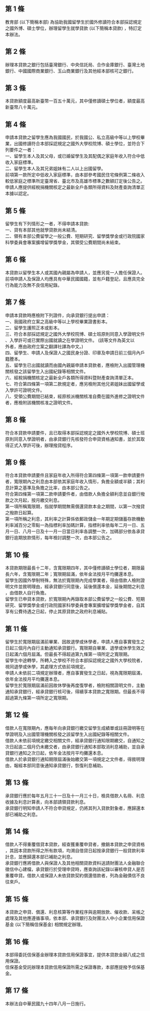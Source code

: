 第 1 條
-------
教育部 (以下簡稱本部) 為協助我國留學生於國外修讀符合本部採認規定  
之國外博、碩士學位，辦理留學生就學貸款 (以下簡稱本貸款) ，特訂定  
本辦法。

第 2 條
-------
辦理本貸款之銀行包括臺灣銀行、中央信託局、合作金庫銀行、臺灣土地  
銀行、中國國際商業銀行、玉山商業銀行及其他經本部核可之銀行。

第 3 條
-------
本貸款額度最高新臺幣一百五十萬元，其中僅修讀碩士學位者，額度最高  
新臺幣八十萬元。

第 4 條
-------
申請本貸款之留學生應為我國國民，於我國公、私立高級中等以上學校畢  
業，出國修讀符合本部採認規定之國外大學校院博、碩士學位，並符合下  
列要件之一者：  
一、留學生本人及其父母，或已婚留學生及其配偶之家庭年收入符合中低  
    收入家庭標準。  
二、留學生本人及其兄弟姐妹有二人以上出國留學。  
前項第一款所定中低收入家庭標準，由本部參考國民住宅條例第二條收入  
較低家庭之標準所定臺灣省、臺北市及高雄市標準之數額訂定後公告之。  
申請人應提供經稅捐機關核定之最新全戶各類所得資料及財產查詢清單正  
本據以認定。

第 5 條
-------
留學生有下列情形之一者，不得申請本貸款:  
一、貸有本部其他就學貸款尚未結清。  
二、領有本部公費留學之一般公費、短期研究、留學獎學金或行政院國家  
    科學委員會專案擴增留學獎學金，其領受公費期間尚未結束。

第 6 條
-------
本貸款以留學生本人或其國內親屬為申請人，並應另覓一人擔任保證人。  
前項申請人及保證人均應具有中華民國國籍，並有戶籍登記，且應具完全  
行為能力及無不良信用紀錄。

第 7 條
-------
申請本貸款時應檢附下列證件，向承貸銀行提出申請：  
一、我國政府立案之高級中等以上學校畢業證書影本。  
二、留學生護照正本或影本。  
三、符合本部採認規定之國外大學校院博、碩士班原則同意入學證明文件  
    、入學許可或已實際出國就讀之在學證明文件。 (該等文件為英文以  
    外者，應由政府立案之翻譯社譯為中文。)  
四、留學生、申請人及保證人之國民身分證、印章及申請日前三個月內戶  
    籍謄本。  
五、留學生已出國就讀而由國內親屬申請本貸款者，應檢附入出國管理機  
    關核發之該留學生入出國紀錄等相關文件。  
六、經稅捐機關核定之最新全戶各類所得資料暨財產查詢清單正本。  
七、符合第四條第一項第二款規定者，應另檢附其他兄弟姐妹出國留學或  
    入學許可證明文件。  
八、受領公費期間已結束，經原核派機關核准自費在國外進修之證明文件  
    者，應檢附該機關核准之證明文件。

第 8 條
-------
符合本貸款申請要件，且已取得本部採認規定之國外大學校院博、碩士班  
原則同意入學證明者，由承貸銀行先核發符合申貸資格通知書，並於其取  
得正式入學許可後，辦理撥貸程序。

第 9 條
-------
符合本貸款申請要件且家庭年收入所得符合第四條第一項第一款申請要件  
者，寬限期內之利息由本部依其家庭年收入情形，負擔全額或半額；其利  
息計算之基準及負擔之比率，由本部公告之。  
符合第四條第一項第二款申請要件者，由借款人負擔全額利息並自銀行撥  
款之次月起，按月繳交利息。  
第一項所稱寬限期，指就學期間無需償還貸款本金之期間，以第一次撥貸  
之撥款日起算。  
第一項所稱之利息，其利率之計算係依郵政儲金一年期定期儲蓄存款機動  
利率減百分之零點一為指標利率加碼計算，指標利率依每年二月一日、五  
月一日、八月一日及十一月一日當日利率各調整一次，加碼部分依各承貸  
銀行逾期放款情形，每年檢討調整一次，由本部公告之。

第 10 條
--------
本貸款期限最長十二年，含寬限期四年，其中僅修讀碩士學位者，期限最  
長六年，含寬限期二年；寬限期屆滿，依年金法按月平均攤還本息。  
留學生因國外學制特殊，無法於寬限期內完成學業者，得由借款人檢附證  
明文件並敘明理由，經承貸銀行同意後，延後償還本金，延後期間之利息  
，由借款人自行負擔。  
留學生已申貸本貸款，於寬限期內再錄取本部公費留學之一般公費、短期  
研究、留學獎學金或行政院國家科學委員會專案擴增留學獎學金者，自其  
享有公費待遇之日起，停止其原貸款之政府利息補貼。

第 11 條
--------
留學生於寬限期屆滿前畢業、因故退學或休學者，申請人應自事實發生之  
日起三個月內自行主動通知承貸銀行。寬限期自畢業、退學或休學生效之  
日起滿六個月屆滿。但最長不得超過第九條第一項所定之寬限期。  
留學生中途轉學，所轉入之學校不符合本部採認規定之國外大學校院者，  
視同退學或休學，其處理方式依前項規定。  
申請人未依前二項規定辦理者，應自事實發生之日起，視為寬限期屆滿，  
依年金法按月平均攤還本息。  
留學生於寬限期屆滿前因故休學後再度復學者，檢附相關證明文件，主動  
通知承貸銀行，經承貸銀行核可後，得續享本貸款之寬限期。但最長不得  
超過第九條第一項所定之寬限期。

第 12 條
--------
借款人在寬限期內，應每年向承貸銀行繳交留學生成績單或註冊證明等在  
學證明及入出國管理機關核發之該留學生入出國紀錄等相關文件。  
借款人未依前項規定繳交相關文件，經承貸銀行通知限期繳交，自通知之  
次日起逾二個月仍未繳交者，由承貸銀行通知本部取消利息補助，並自承  
貸銀行通知之次日起，依年金法按月平均攤還本息。  
借款人於承貸銀行通知期限屆滿後始繳交第一項規定之文件者，得敘明理  
由，報經本部同意後通知承貸銀行，恢復利息補助。

第 13 條
--------
承貸銀行應於每年五月三十一日及十一月三十日，檢具借款人名冊、利息  
收據及利息計算表，向本部請領貸款利息。  
承貸銀行明知申請人不符合申貸規定，仍將其列入貸款對象者，應歸還本  
部已補助之利息。

第 14 條
--------
借款人不得重覆借貸本貸款，經查獲重覆申貸者，撤銷本貸款之申貸資格  
，其因本貸款所得之所有款項，均溯自借貸日起按承貸銀行一般貸款利率  
計息，並應歸還本部已補助之利息。  
承貸銀行應將借款人與保證人及其他相關貸款資料送請財團法人金融聯合  
徵信中心建檔，承貸銀行於受理申貸時，應查詢該紀錄以審核申貸人是否  
重覆申貸。借款人或保證人未依貸款契約償還借款者，列為金融債信不良  
往來戶。

第 15 條
--------
本貸款之申貸、償還、利息核算等作業程序與逾期放款、催收款、呆帳之  
處理及其他應遵循事項，依本部、承貸銀行及財團法人中小企業信用保證  
基金 (以下簡稱信保基金) 相關規定辦理。

第 16 條
--------
本部得委託信保基金辦理本貸款信用保證事宜，提供本貸款金額八成之信  
用保證。  
信保基金受託辦理本貸款信用保證所需之保證專款，本部應提撥予信保基  
金。

第 17 條
--------
本辦法自中華民國九十四年八月一日施行。

